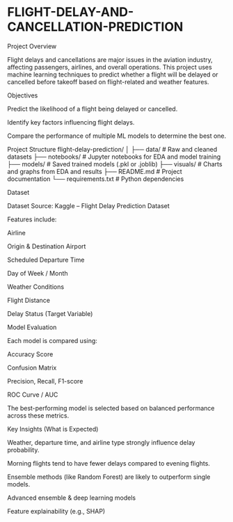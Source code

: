 # FLIGHT-DELAY-AND-CANCELLATION-PREDICTION

 Project Overview

Flight delays and cancellations are major issues in the aviation industry, affecting passengers, airlines, and overall operations.
This project uses machine learning techniques to predict whether a flight will be delayed or cancelled before takeoff based on flight-related and weather features.

 Objectives

Predict the likelihood of a flight being delayed or cancelled.

Identify key factors influencing flight delays.

Compare the performance of multiple ML models to determine the best one.

 Project Structure
flight-delay-prediction/
│
├── data/                  # Raw and cleaned datasets
├── notebooks/             # Jupyter notebooks for EDA and model training
├── models/                # Saved trained models (.pkl or .joblib)
├── visuals/               # Charts and graphs from EDA and results
├── README.md              # Project documentation
└── requirements.txt       # Python dependencies


 Dataset
 

Dataset Source: Kaggle – Flight Delay Prediction Dataset

Features include:

Airline

Origin & Destination Airport

Scheduled Departure Time

Day of Week / Month

Weather Conditions

Flight Distance

Delay Status (Target Variable)


 
  Model Evaluation
  

Each model is compared using:

Accuracy Score

Confusion Matrix

Precision, Recall, F1-score

ROC Curve / AUC

The best-performing model is selected based on balanced performance across these metrics.



 Key Insights (What is Expected)
 

Weather, departure time, and airline type strongly influence delay probability.

Morning flights tend to have fewer delays compared to evening flights.

Ensemble methods (like Random Forest) are likely to outperform single models.


Advanced ensemble & deep learning models

Feature explainability (e.g., SHAP)
